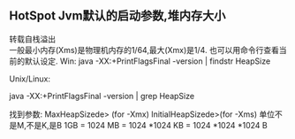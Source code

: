 ## HotSpot Jvm默认的启动参数,堆内存大小  
转载自栈溢出  
一般最小内存(Xms)是物理机内存的1/64,最大(Xmx)是1/4.
也可以用命令行查看当前的默认设定.
Win:
java -XX:+PrintFlagsFinal -version | findstr HeapSize

Unix/Linux:

java -XX:+PrintFlagsFinal -version | grep HeapSize

找到参数:
MaxHeapSizede> (for -Xmx) 
InitialHeapSizede>(for -Xms) 
单位不是M,不是K,是B
1GB 
= 1024 MB 
= 1024 *1024 KB 
= 1024 *1024 *1024 B

